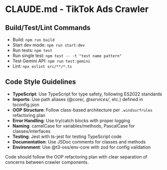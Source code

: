 # CLAUDE.md - TikTok Ads Crawler

## Build/Test/Lint Commands
- Build: `npm run build`
- Start dev mode: `npm run start:dev`
- Run tests: `npm test`
- Run single test: `npm test -- -t "test name pattern"`
- Test Gemini API: `npm run test:gemini`
- Lint: `npx eslint src/**/*.ts`

## Code Style Guidelines
- **TypeScript**: Use TypeScript for type safety, following ES2022 standards
- **Imports**: Use path aliases (@core/*, @services/*, etc.) defined in tsconfig.json
- **OOP Structure**: Follow class-based architecture per `.windsurfrules` refactoring plan
- **Error Handling**: Use try/catch blocks with proper logging
- **Naming**: camelCase for variables/methods, PascalCase for classes/interfaces
- **Testing**: Jest with ts-jest for testing TypeScript code
- **Documentation**: Use JSDoc comments for classes and methods
- **Environment**: Use @t3-oss/env-core with zod for config validation

Code should follow the OOP refactoring plan with clear separation of concerns between crawler components.